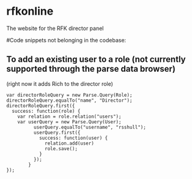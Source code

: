 rfkonline
=========

The website for the RFK director panel


#Code snippets not belonging in the codebase:

## To add an existing user to a role (not currently supported through the parse data browser)
(right now it adds Rich to the director role)
    
    var directorRoleQuery = new Parse.Query(Role);
    directorRoleQuery.equalTo("name", "Director");
    directorRoleQuery.first({
      success: function(role) {
        var relation = role.relation("users");
        var userQuery = new Parse.Query(User);
			  userQuery.equalTo("username", "rsshull");
			  userQuery.first({
			    success: function(user) {
			      relation.add(user)
			      role.save();
			    }
			  });
			}
    });
